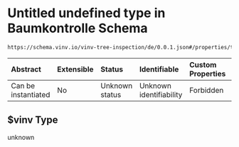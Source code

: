 # Untitled undefined type in Baumkontrolle Schema

```txt
https://schema.vinv.io/vinv-tree-inspection/de/0.0.1.json#/properties/tree/properties/crown/properties/dimensions/items/properties/height/vinv/$vinv
```



| Abstract            | Extensible | Status         | Identifiable            | Custom Properties | Additional Properties | Access Restrictions | Defined In                                                                                                                 |
| :------------------ | :--------- | :------------- | :---------------------- | :---------------- | :-------------------- | :------------------ | :------------------------------------------------------------------------------------------------------------------------- |
| Can be instantiated | No         | Unknown status | Unknown identifiability | Forbidden         | Allowed               | none                | [dereferenced.doc.json\*](../../../../../../vinv-schemas/vinv-tree/out/0.0.1/dereferenced.doc.json "open original schema") |

## $vinv Type

unknown
